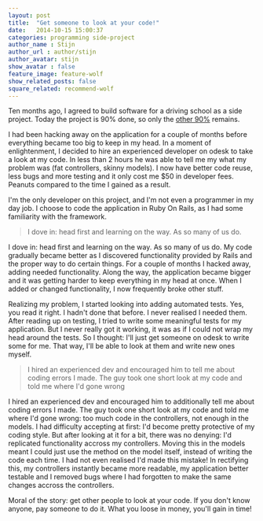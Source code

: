 ```yaml
---
layout: post
title:  "Get someone to look at your code!"
date:   2014-10-15 15:00:37
categories: programming side-project 
author_name : Stijn
author_url : author/stijn
author_avatar: stijn 
show_avatar : false
feature_image: feature-wolf
show_related_posts: false
square_related: recommend-wolf
---
```



Ten months ago, I agreed to build software for a driving school as a side project.
Today the project is 90% done, so only the [other 90%](https://en.wikipedia.org/wiki/Ninety-ninety_rule) remains.

I had been hacking away on the application for a couple of months before everything became too big to keep in my head.
In a moment of enlightenment, I decided to hire an experienced developer on odesk to take a look at my code. In less than 2 hours he was able to tell me my what my problem was (fat controllers, skinny models).
I now have better code reuse, less bugs and more testing and it only cost me $50 in developer fees.
Peanuts compared to the time I gained as a result.

I'm the only developer on this project, and I'm not even a programmer in my day job.
I choose to code the application in Ruby On Rails, as I had some familiarity with the framework.

> I dove in: head first and learning on the way. As so many of us do.

I dove in: head first and learning on the way. As so many of us do.
My code gradually became better as I discovered functionality provided by Rails and the proper way to do certain things.
For a couple of months I hacked away, adding needed functionality.
Along the way, the application became bigger and it was getting harder to keep everything in my head at once. 
When I added or changed functionality, I now frequently broke other stuff.

Realizing my problem, I started looking into adding automated tests. 
Yes, you read it right. 
I hadn't done that before. I never realised I needed them.
After reading up on testing, I tried to write some meaningful tests for my application.
But I never really got it working, it was as if I could not wrap my head around the tests.
So I thought: I'll just get someone on odesk to write some for me.
That way, I'll be able to look at them and write new ones myself.

> I hired an experienced dev and encouraged him to tell me about coding errors I made.
> The guy took one short look at my code and told me where I'd gone wrong

I hired an experienced dev and encouraged him to additionally tell me about coding errors I made.
The guy took one short look at my code and told me where I'd gone wrong: too much code in the controllers, not enough in the models.
I had difficulty accepting at first: I'd become pretty protective of my coding style.
But after looking at it for a bit, there was no denying: I'd replicated functionality accross my controllers.
Moving this in the models meant I could just use the method on the model itself, instead of writing the code each time.
I had not even realised I'd made this mistake!
In rectifying this, my controllers instantly became more readable, my application better testable and I removed bugs where I had forgotten to make the same changes accross the controllers.

Moral of the story: get other people to look at your code.
If you don't know anyone, pay someone to do it. 
What you loose in money, you'll gain in time!

